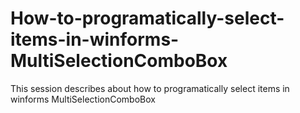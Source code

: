# How-to-programatically-select-items-in-winforms-MultiSelectionComboBox
This session describes about how to programatically select items in winforms MultiSelectionComboBox
